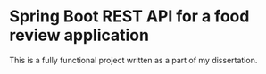 # Spring Boot REST API for a food review application

This is a fully functional project written as a part of my dissertation.
